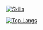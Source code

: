 [![Skills](https://skillicons.dev/icons?i=py,java,c,cpp,js,gradle,maven,vite,mysql,sqlite,html,css,bootstrap,react,nodejs,eclipse,idea,visualstudio,vscode,git,github,debian,ubuntu,windows,arduino,photoshop,obsidian,bots&perline=7)](https://gallardo.dev)

[![Top Langs](https://github-readme-stats.vercel.app/api/top-langs/?username=Gallardo7761&hide_progress=false&layout=compact)](https://github.com/Gallardo7761?tab=repositories)
